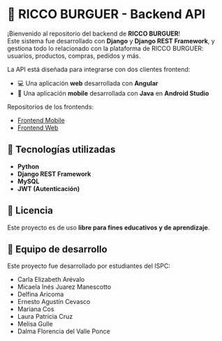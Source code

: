 # 🍔 RICCO BURGUER - Backend API

¡Bienvenido al repositorio del backend de **RICCO BURGUER**!  
Este sistema fue desarrollado con **Django** y **Django REST Framework**, y gestiona todo lo relacionado con la plataforma de RICCO BURGUER: usuarios, productos, compras, pedidos y más.

La API está diseñada para integrarse con dos clientes frontend:

- 💻 Una aplicación **web** desarrollada con **Angular**
- 📱 Una aplicación **mobile** desarrollada con **Java** en **Android Studio**

Repositorios de los frontends:

- [Frontend Mobile](https://github.com/G10-ISPC/Frontend-Mobile)
- [Frontend Web](https://github.com/G10-ISPC/Frontend-Web)


## 🚀 Tecnologías utilizadas

- **Python**
- **Django REST Framework**
- **MySQL**
- **JWT (Autenticación)**


## 📝 Licencia

Este proyecto es de uso **libre para fines educativos y de aprendizaje**.  

## 🙌 Equipo de desarrollo

Este proyecto fue desarrollado por estudiantes del ISPC:

- Carla Elizabeth Arévalo  
- Micaela Inés Juarez Manescotto  
- Delfina Aricoma  
- Ernesto Agustín Cevasco  
- Mariana Cos  
- Laura Patricia Cruz   
- Melisa Gulle  
- Dalma Florencia del Valle Ponce
